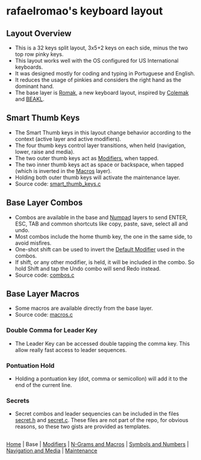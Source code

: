 # rafaelromao's keyboard layout

## Layout Overview
- This is a 32 keys split layout, 3x5+2 keys on each side, minus the two top row pinky keys.
- This layout works well with the OS configured for US International keyboards.
- It was designed mostly for coding and typing in Portuguese and English.
- It reduces the usage of pinkies and considers the right hand as the dominant hand.
- The base layer is [Romak](romak.md), a new keyboard layout, inspired by [Colemak](https://colemak.org) and [BEAKL](https://ieants.cc/beakl).

## Smart Thumb Keys
- The Smart Thumb keys in this layout change behavior according to the context (active layer and active modifiers).
- The four thumb keys control layer transitions, when held (navigation, lower, raise and media).
- The two outer thumb keys act as [Modifiers](modifiers.md), when tapped.
- The two inner thumb keys act as space or backspace, when tapped (which is inverted in the [Macros](macros.md#macros) layer).
- Holding both outer thumb keys will activate the maintenance layer.
- Source code: [smart_thumb_keys.c](../src/qmk/users/rafaelromao/features/smart_thumb_keys.c)

## Base Layer Combos
- Combos are available in the base and [Numpad](symbols.md#numpad-layer) layers to send ENTER, ESC, TAB and common shortcuts like copy, paste, save, select all and undo.
- Most combos include the home thumb key, the one in the same side, to avoid misfires.
- One-shot shift can be used to invert the [Default Modifier](modifiers.md#default-mod-and-alt-thumb-keys) used in the combos.
- If shift, or any other modifier, is held, it will be included in the combo. So hold Shift and tap the Undo combo will send Redo instead.
- Source code: [combos.c](../src/qmk/users/rafaelromao/features/combos.c)

## Base Layer Macros
- Some macros are available directly from the base layer.
- Source code: [macros.c](../src/qmk/users/rafaelromao/features/macros.c)

### Double Comma for Leader Key
- The Leader Key can be accessed double tapping the comma key. This allow really fast access to leader sequences.

### Pontuation Hold
- Holding a pontuation key (dot, comma or semicollon) will add it to the end of the current line.

### Secrets
- Secret combos and leader sequencies can be included in the files [secret.h](https://gist.github.com/rafaelromao/29b444b8b0bdec5402067beb35c2bcda) and [secret.c](https://gist.github.com/rafaelromao/76be290d7d58176699b8e20859c15618). These files are not part of the repo, for obvious reasons, so these two gists are provided as templates.

##
[Home](../readme.md) | 
Base |
[Modifiers](modifiers.md) |
[N-Grams and Macros](macros.md) |
[Symbols and Numbers](symbols.md) |
[Navigation and Media](navigation.md) |
[Maintenance](maintenance.md)
